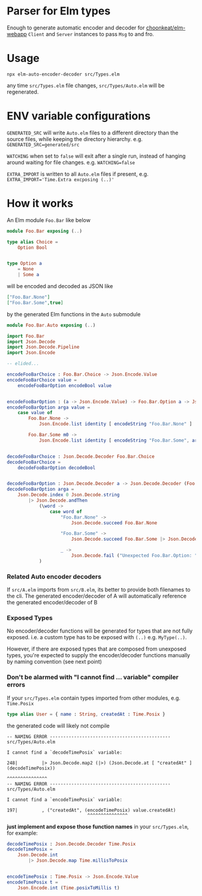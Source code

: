 # Parser for Elm types

Enough to generate automatic encoder and decoder for [choonkeat/elm-webapp](https://github.com/choonkeat/elm-webapp#readme) `Client` and `Server` instances to pass `Msg` to and fro.

# Usage

```
npx elm-auto-encoder-decoder src/Types.elm
```

any time `src/Types.elm` file changes, `src/Types/Auto.elm` will be regenerated.

# ENV variable configurations

`GENERATED_SRC` will write `Auto.elm` files to a different directory than the source files, while keeping the directory hierarchy. e.g. `GENERATED_SRC=generated/src`

`WATCHING` when set to `false` will exit after a single run, instead of hanging around waiting for file changes. e.g. `WATCHING=false`

`EXTRA_IMPORT` is written to all `Auto.elm` files if present, e.g. `EXTRA_IMPORT='Time.Extra excposing (..)'`

# How it works

An Elm module `Foo.Bar` like below

``` elm
module Foo.Bar exposing (..)

type alias Choice =
    Option Bool


type Option a
    = None
    | Some a
```

will be encoded and decoded as JSON like


```json
["Foo.Bar.None"]
["Foo.Bar.Some",true]
```

by the generated Elm functions in the `Auto` submodule

``` elm
module Foo.Bar.Auto exposing (..)

import Foo.Bar
import Json.Decode
import Json.Decode.Pipeline
import Json.Encode

-- elided...

encodeFooBarChoice : Foo.Bar.Choice -> Json.Encode.Value
encodeFooBarChoice value =
    encodeFooBarOption encodeBool value


encodeFooBarOption : (a -> Json.Encode.Value) -> Foo.Bar.Option a -> Json.Encode.Value
encodeFooBarOption arga value =
    case value of
        Foo.Bar.None ->
            Json.Encode.list identity [ encodeString "Foo.Bar.None" ]

        Foo.Bar.Some m0 ->
            Json.Encode.list identity [ encodeString "Foo.Bar.Some", arga m0 ]


decodeFooBarChoice : Json.Decode.Decoder Foo.Bar.Choice
decodeFooBarChoice =
    decodeFooBarOption decodeBool


decodeFooBarOption : Json.Decode.Decoder a -> Json.Decode.Decoder (Foo.Bar.Option a)
decodeFooBarOption arga =
    Json.Decode.index 0 Json.Decode.string
        |> Json.Decode.andThen
            (\word ->
                case word of
                    "Foo.Bar.None" ->
                        Json.Decode.succeed Foo.Bar.None

                    "Foo.Bar.Some" ->
                        Json.Decode.succeed Foo.Bar.Some |> Json.Decode.map2 (|>) (Json.Decode.index 1 arga)

                    _ ->
                        Json.Decode.fail ("Unexpected Foo.Bar.Option: " ++ word)
            )
```

### Related Auto encoder decoders

If `src/A.elm` imports from `src/B.elm`, its better to provide both filenames to the cli. The generated encoder/decoder of A will automatically reference the generated encoder/decoder of B

### Exposed Types

No encoder/decoder functions will be generated for types that are not fully exposed. i.e. a custom type has to be exposed with `(..)` e.g. `MyType(..)`.

However, if there are exposed types that are composed from unexposed types, you're expected to supply the encoder/decoder functions manually by naming convention (see next point)

### Don't be alarmed with "I cannot find ... variable" compiler errors

If your `src/Types.elm` contain types imported from other modules, e.g. `Time.Posix`

```elm
type alias User = { name : String, createdAt : Time.Posix }
```

the generated code will likely not compile

```
-- NAMING ERROR --------------------------------------------- src/Types/Auto.elm

I cannot find a `decodeTimePosix` variable:

248|         |> Json.Decode.map2 (|>) (Json.Decode.at [ "createdAt" ] (decodeTimePosix))
                                                                       ^^^^^^^^^^^^^^^
-- NAMING ERROR --------------------------------------------- src/Types/Auto.elm

I cannot find a `encodeTimePosix` variable:

197|         , ("createdAt", (encodeTimePosix) value.createdAt)
                              ^^^^^^^^^^^^^^^
```

**just implement and expose those function names** in your `src/Types.elm`, for example:

``` elm
decodeTimePosix : Json.Decode.Decoder Time.Posix
decodeTimePosix =
    Json.Decode.int
        |> Json.Decode.map Time.millisToPosix


encodeTimePosix : Time.Posix -> Json.Encode.Value
encodeTimePosix t =
    Json.Encode.int (Time.posixToMillis t)
```
